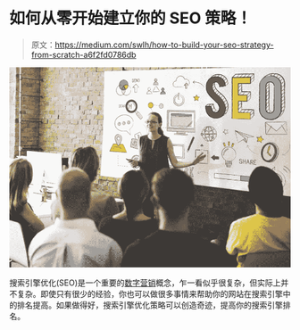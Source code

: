 # 如何从零开始建立你的 SEO 策略！

> 原文：<https://medium.com/swlh/how-to-build-your-seo-strategy-from-scratch-a6f2fd0786db>

![](img/c0b9d5b825d6bbb84f60a48000a2313e.png)

搜索引擎优化(SEO)是一个重要的[数字营销](https://upgrad.com/digital-marketing/?iref=blog_content_build_your_seo_strategy)概念，乍一看似乎很复杂，但实际上并不复杂。即使只有很少的经验，你也可以做很多事情来帮助你的网站在搜索引擎中的排名提高。如果做得好，搜索引擎优化策略可以创造奇迹，提高你的搜索引擎排名。